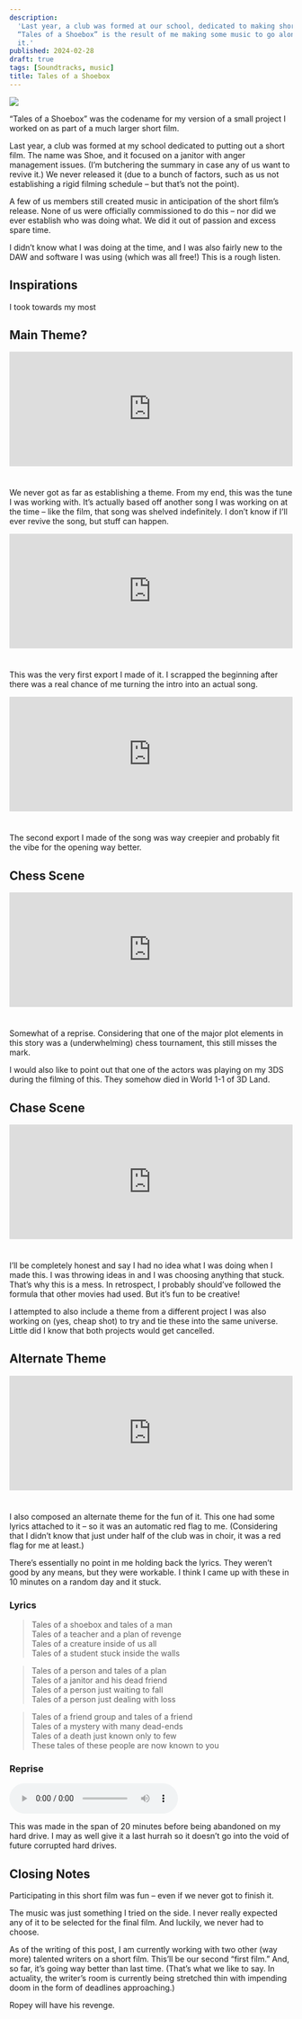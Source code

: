 ```yaml
---
description:
  'Last year, a club was formed at our school, dedicated to making short films.
  “Tales of a Shoebox” is the result of me making some music to go along with
  it.'
published: 2024-02-28
draft: true
tags: [Soundtracks, music]
title: Tales of a Shoebox
---
```


<img src="/images/talesofashoebox.jpg">

“Tales of a Shoebox” was the codename for my version of a small project I worked on as part of a much larger short film.

Last year, a club was formed at my school dedicated to putting out a short film. The name was Shoe, and it focused on a janitor with anger management issues. (I’m butchering the summary in case any of us want to revive it.) We never released it (due to a bunch of factors, such as us not establishing a rigid filming schedule – but that’s not the point).

A few of us members still created music in anticipation of the short film’s release. None of us were officially commissioned to do this – nor did we ever establish who was doing what. We did it out of passion and excess spare time.

I didn’t know what I was doing at the time, and I was also fairly new to the DAW and software I was using (which was all free!) This is a rough listen.

## Inspirations
I took towards my most

## Main Theme?

<div style="height: 228px; width: 100%;"><iframe src="https://audio.com/embed/audio/1846536595635512?theme=dark" style="display:block; border-radius: 1px; border: none; height: 204px; width: 100%;"></iframe></div>

We never got as far as establishing a theme. From my end, this was the tune I was working with. It’s actually based off another song I was working on at the time – like the film, that song was shelved indefinitely. I don’t know if I’ll ever revive the song, but stuff can happen.

<div style="height: 228px; width: 100%;"><iframe src="https://audio.com/embed/audio/1846536595820441?theme=dark"
    style="display:block; border-radius: 1px; border: none; height: 204px; width: 100%;"></iframe></div>

This was the very first export I made of it. I scrapped the beginning after there was a real chance of me turning the intro into an actual song.

<div style="height: 228px; width: 100%;"><iframe src="https://audio.com/embed/audio/1846536598787939?theme=dark"
    style="display:block; border-radius: 1px; border: none; height: 204px; width: 100%;"></iframe></div>

The second export I made of the song was way creepier and probably fit the vibe for the opening way better.

## Chess Scene

<div style="height: 228px; width: 100%;"><iframe src="https://audio.com/embed/audio/1846536601110888?theme=dark" style="display:block; border-radius: 1px; border: none; height: 204px; width: 100%;"></iframe></div>

Somewhat of a reprise. Considering that one of the major plot elements in this story was a (underwhelming) chess tournament, this still misses the mark.

I would also like to point out that one of the actors was playing on my 3DS during the filming of this. They somehow died in World 1-1 of 3D Land.

## Chase Scene

<div style="height: 228px; width: 100%;"><iframe src="https://audio.com/embed/audio/1846536599419204?theme=dark"
    style="display:block; border-radius: 1px; border: none; height: 204px; width: 100%;"></iframe></div>

I’ll be completely honest and say I had no idea what I was doing when I made this. I was throwing ideas in and I was choosing anything that stuck. That’s why this is a mess. In retrospect, I probably should’ve followed the formula that other movies had used. But it’s fun to be creative!

I attempted to also include a theme from a different project I was also working on (yes, cheap shot) to try and tie these into the same universe. Little did I know that both projects would get cancelled.

## Alternate Theme

<div style="height: 228px; width: 100%;"><iframe src="https://audio.com/embed/audio/1846536598432337?theme=dark"
    style="display:block; border-radius: 1px; border: none; height: 204px; width: 100%;"></iframe></div>

I also composed an alternate theme for the fun of it. This one had some lyrics attached to it – so it was an automatic red flag to me. (Considering that I didn’t know that just under half of the club was in choir, it was a red flag for me at least.)

There’s essentially no point in me holding back the lyrics. They weren’t good by any means, but they were workable. I think I came up with these in 10 minutes on a random day and it stuck.

### Lyrics

> Tales of a shoebox and tales of a man\
> Tales of a teacher and a plan of revenge\
> Tales of a creature inside of us all\
> Tales of a student stuck inside the walls

> Tales of a person and tales of a plan\
> Tales of a janitor and his dead friend\
> Tales of a person just waiting to fall\
> Tales of a person just dealing with loss

> Tales of a friend group and tales of a friend\
> Tales of a mystery with many dead-ends\
> Tales of a death just known only to few\
> These tales of these people are now known to you

### Reprise
<audio controls controlslist="nodownload" src="/src/content/posts/music/Tales of a Shoebox/Lorimer-Edit-1-Export-3.mp3"> </audio>

This was made in the span of 20 minutes before being abandoned on my hard drive. I may as well give it a last hurrah so it doesn’t go into the void of future corrupted hard drives.

## Closing Notes

Participating in this short film was fun – even if we never got to finish it.

The music was just something I tried on the side. I never really expected any of it to be selected for the final film. And luckily, we never had to choose.

As of the writing of this post, I am currently working with two other (way more) talented writers on a short film. This’ll be our second “first film.” And, so far, it’s going way better than last time. (That’s what we like to say. In actuality, the writer’s room is currently being stretched thin with impending doom in the form of deadlines approaching.)

Ropey will have his revenge.

